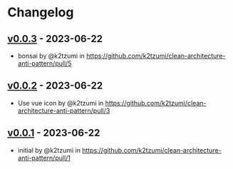# Changelog

## [v0.0.3](https://github.com/k2tzumi/clean-architecture-anti-pattern/compare/v0.0.2...v0.0.3) - 2023-06-22
- bonsai by @k2tzumi in https://github.com/k2tzumi/clean-architecture-anti-pattern/pull/5

## [v0.0.2](https://github.com/k2tzumi/clean-architecture-anti-pattern/compare/v0.0.1...v0.0.2) - 2023-06-22
- Use vue icon by @k2tzumi in https://github.com/k2tzumi/clean-architecture-anti-pattern/pull/3

## [v0.0.1](https://github.com/k2tzumi/clean-architecture-anti-pattern/commits/v0.0.1) - 2023-06-22
- initial by @k2tzumi in https://github.com/k2tzumi/clean-architecture-anti-pattern/pull/1
